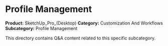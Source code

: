 # Profile Management

**Product:** SketchUp_Pro_(Desktop)
**Category:** Customization And Workflows
**Subcategory:** Profile Management

This directory contains Q&A content related to this specific subcategory.
